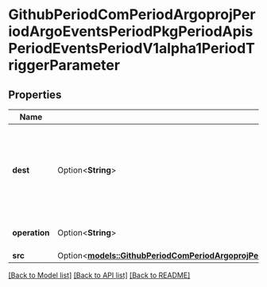 # GithubPeriodComPeriodArgoprojPeriodArgoEventsPeriodPkgPeriodApisPeriodEventsPeriodV1alpha1PeriodTriggerParameter

## Properties

Name | Type | Description | Notes
------------ | ------------- | ------------- | -------------
**dest** | Option<**String**> | Dest is the JSONPath of a resource key. A path is a series of keys separated by a dot. The colon character can be escaped with '.' The -1 key can be used to append a value to an existing array. See https://github.com/tidwall/sjson#path-syntax for more information about how this is used. | [optional]
**operation** | Option<**String**> | Operation is what to do with the existing value at Dest, whether to 'prepend', 'overwrite', or 'append' it. | [optional]
**src** | Option<[**models::GithubPeriodComPeriodArgoprojPeriodArgoEventsPeriodPkgPeriodApisPeriodEventsPeriodV1alpha1PeriodTriggerParameterSource**](github.com.argoproj.argo_events.pkg.apis.events.v1alpha1.TriggerParameterSource.md)> |  | [optional]

[[Back to Model list]](../README.md#documentation-for-models) [[Back to API list]](../README.md#documentation-for-api-endpoints) [[Back to README]](../README.md)


